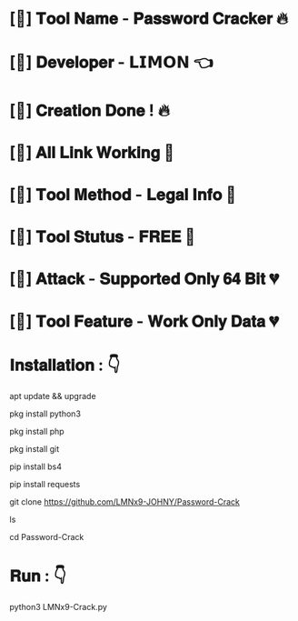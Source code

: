 # [💎] 𝐓𝐨𝐨𝐥 𝐍𝐚𝐦𝐞 -  𝐏𝐚𝐬𝐬𝐰𝐨𝐫𝐝 𝐂𝐫𝐚𝐜𝐤𝐞𝐫 🔥
# [💎] 𝐃𝐞𝐯𝐞𝐥𝐨𝐩𝐞𝐫 - 𝗟𝗜𝗠𝗢𝗡 👈
# [💎] 𝐂𝐫𝐞𝐚𝐭𝐢𝐨𝐧 𝐃𝐨𝐧𝐞 ! 🔥
# [💎] 𝐀𝐥𝐥 𝐋𝐢𝐧𝐤 𝐖𝐨𝐫𝐤𝐢𝐧𝐠  💢
# [💎] 𝐓𝐨𝐨𝐥 𝐌𝐞𝐭𝐡𝐨𝐝 - 𝐋𝐞𝐠𝐚𝐥 𝐈𝐧𝐟𝐨 💢
# [💎] 𝐓𝐨𝐨𝐥 𝐒𝐭𝐮𝐭𝐮𝐬 - 𝐅𝐑𝐄𝐄 💚
# [💎] 𝐀𝐭𝐭𝐚𝐜𝐤 - 𝐒𝐮𝐩𝐩𝐨𝐫𝐭𝐞𝐝 𝐎𝐧𝐥𝐲 𝟔𝟒 𝐁𝐢𝐭 💔
# [💎] 𝐓𝐨𝐨𝐥 𝐅𝐞𝐚𝐭𝐮𝐫𝐞 - 𝐖𝐨𝐫𝐤 𝐎𝐧𝐥𝐲 𝐃𝐚𝐭𝐚 💔


# 𝐈𝐧𝐬𝐭𝐚𝐥𝐥𝐚𝐭𝐢𝐨𝐧 : 👇


apt update && upgrade

pkg install python3

pkg install php

pkg install git

pip install bs4

pip install requests

git clone https://github.com/LMNx9-JOHNY/Password-Crack

ls

cd Password-Crack

# 𝐑𝐮𝐧 : 👇


python3 LMNx9-Crack.py

